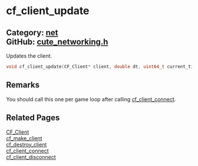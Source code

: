 [//]: # (This file is automatically generated by Cute Framework's docs parser.)
[//]: # (Do not edit this file by hand!)
[//]: # (See: https://github.com/RandyGaul/cute_framework/blob/master/samples/docs_parser.cpp)
[](../header.md ':include')

# cf_client_update

Category: [net](/api_reference?id=net)  
GitHub: [cute_networking.h](https://github.com/RandyGaul/cute_framework/blob/master/include/cute_networking.h)  
---

Updates the client.

```cpp
void cf_client_update(CF_Client* client, double dt, uint64_t current_time);
```

## Remarks

You should call this one per game loop after calling [cf_client_connect](/net/cf_client_connect.md).

## Related Pages

[CF_Client](/net/cf_client.md)  
[cf_make_client](/net/cf_make_client.md)  
[cf_destroy_client](/net/cf_destroy_client.md)  
[cf_client_connect](/net/cf_client_connect.md)  
[cf_client_disconnect](/net/cf_client_disconnect.md)  
